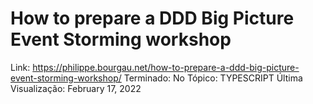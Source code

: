 # How to prepare a DDD Big Picture Event Storming workshop

Link: https://philippe.bourgau.net/how-to-prepare-a-ddd-big-picture-event-storming-workshop/
Terminado: No
Tópico: TYPESCRIPT
Última Visualização: February 17, 2022